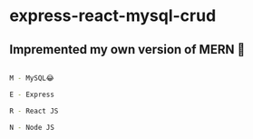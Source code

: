 # express-react-mysql-crud

## Impremented my own version of MERN 🫡

``` bash

M - MySQL😂

E - Express

R - React JS

N - Node JS

```
